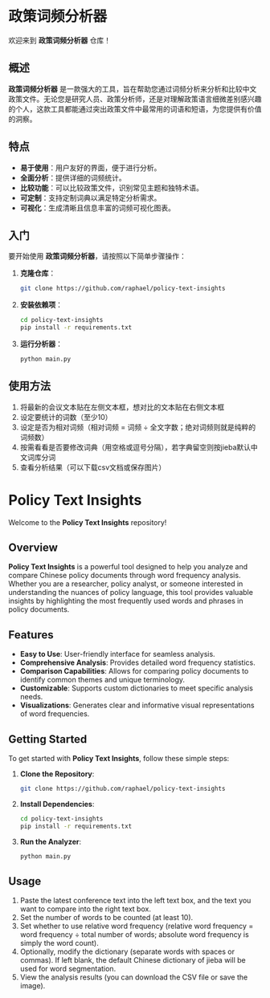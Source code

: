 # 政策词频分析器

欢迎来到 **政策词频分析器** 仓库！

## 概述

**政策词频分析器** 是一款强大的工具，旨在帮助您通过词频分析来分析和比较中文政策文件。无论您是研究人员、政策分析师，还是对理解政策语言细微差别感兴趣的个人，这款工具都能通过突出政策文件中最常用的词语和短语，为您提供有价值的洞察。

## 特点

- **易于使用**：用户友好的界面，便于进行分析。
- **全面分析**：提供详细的词频统计。
- **比较功能**：可以比较政策文件，识别常见主题和独特术语。
- **可定制**：支持定制词典以满足特定分析需求。
- **可视化**：生成清晰且信息丰富的词频可视化图表。

## 入门

要开始使用 **政策词频分析器**，请按照以下简单步骤操作：

1. **克隆仓库**：
   ```bash
   git clone https://github.com/raphael/policy-text-insights
   ```
2. **安装依赖项**：
   ```bash
   cd policy-text-insights
   pip install -r requirements.txt
   ```
3. **运行分析器**：
   ```bash
   python main.py
   ```

## 使用方法

1. 将最新的会议文本贴在左侧文本框，想对比的文本贴在右侧文本框
2. 设定要统计的词数（至少10）
3. 设定是否为相对词频（相对词频 = 词频 ÷ 全文字数；绝对词频则就是纯粹的词频数）
4. 按需看看是否要修改词典（用空格或逗号分隔），若字典留空则按jieba默认中文词库分词
5. 查看分析结果（可以下载csv文档或保存图片）

# Policy Text Insights

Welcome to the **Policy Text Insights** repository!

## Overview

**Policy Text Insights** is a powerful tool designed to help you analyze and compare Chinese policy documents through word frequency analysis. Whether you are a researcher, policy analyst, or someone interested in understanding the nuances of policy language, this tool provides valuable insights by highlighting the most frequently used words and phrases in policy documents.

## Features

- **Easy to Use**: User-friendly interface for seamless analysis.
- **Comprehensive Analysis**: Provides detailed word frequency statistics.
- **Comparison Capabilities**: Allows for comparing policy documents to identify common themes and unique terminology.
- **Customizable**: Supports custom dictionaries to meet specific analysis needs.
- **Visualizations**: Generates clear and informative visual representations of word frequencies.

## Getting Started

To get started with **Policy Text Insights**, follow these simple steps:

1. **Clone the Repository**:
   ```bash
   git clone https://github.com/raphael/policy-text-insights
   ```
2. **Install Dependencies**:
   ```bash
   cd policy-text-insights
   pip install -r requirements.txt
   ```
3. **Run the Analyzer**:
   ```bash
   python main.py
   ```

## Usage

1. Paste the latest conference text into the left text box, and the text you want to compare into the right text box.
2. Set the number of words to be counted (at least 10).
3. Set whether to use relative word frequency (relative word frequency = word frequency ÷ total number of words; absolute word frequency is simply the word count).
4. Optionally, modify the dictionary (separate words with spaces or commas). If left blank, the default Chinese dictionary of jieba will be used for word segmentation.
5. View the analysis results (you can download the CSV file or save the image).
